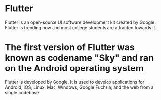 # Flutter 
Flutter is an open-source UI software development kit created by Google. 
Flutter is trending now and most college students are attracted towards it.

 The first version of Flutter was known as codename "Sky" and ran on the Android operating system
=======
Flutter is developed by Google.
It is used to develop applications for Android, iOS, Linux, Mac, Windows, Google Fuchsia, and the web from a single codebase

